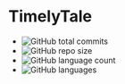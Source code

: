 # TimelyTale

- ![GitHub total commits](https://img.shields.io/github/commit-activity/total/GWANGBIN/timelytale?label=total%20commits)
- ![GitHub repo size](https://img.shields.io/github/repo-size/GWANGBIN/timelytale?label=repo%20size)
- ![GitHub language count](https://img.shields.io/github/languages/code-size/GWANGBIN/timelytale?label=total%20code%20size)
- ![GitHub languages](https://img.shields.io/github/languages/count/GWANGBIN/timelytale?label=languages)
